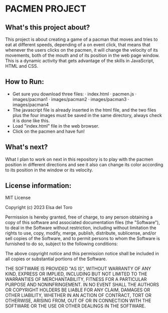 # PACMEN PROJECT

## What's this project about?
This project is about creating a game of a pacman that moves and tries to eat at different speeds, depending of a on event click, that means that whenever the users clicks on the pacmen, it will change the velocity of its movements, both of the mouth and of its position in the web page window. This is a dynamic activity that gets advantage of the skills in JavaScript, HTML and CSS.

## How to Run: 
- Get sure you download three files:
   ·  index.html
   ·  pacmen.js
   ·  images/pacman1
   ·  images/pacman2
   ·  images/pacman3
   ·  images/pacman4
- The javascript file is already inserted in the html file, and the two files plus the four images must be saved in the same directory, always check it is done like this.
- Load "index.html" file in the web browser.
- Click on the pacmen and have fun!
  
## What's next?
What I plan to work on next in this repository is to play with the pacmen position in different directions and see it also can change its color according to its position in the window or its velocity.

## License information:
MIT License

Copyright (c) 2023 Elsa del Toro

Permission is hereby granted, free of charge, to any person obtaining a copy
of this software and associated documentation files (the "Software"), to deal
in the Software without restriction, including without limitation the rights
to use, copy, modify, merge, publish, distribute, sublicense, and/or sell
copies of the Software, and to permit persons to whom the Software is
furnished to do so, subject to the following conditions:

The above copyright notice and this permission notice shall be included in all
copies or substantial portions of the Software.

THE SOFTWARE IS PROVIDED "AS IS", WITHOUT WARRANTY OF ANY KIND, EXPRESS OR
IMPLIED, INCLUDING BUT NOT LIMITED TO THE WARRANTIES OF MERCHANTABILITY,
FITNESS FOR A PARTICULAR PURPOSE AND NONINFRINGEMENT. IN NO EVENT SHALL THE
AUTHORS OR COPYRIGHT HOLDERS BE LIABLE FOR ANY CLAIM, DAMAGES OR OTHER
LIABILITY, WHETHER IN AN ACTION OF CONTRACT, TORT OR OTHERWISE, ARISING FROM,
OUT OF OR IN CONNECTION WITH THE SOFTWARE OR THE USE OR OTHER DEALINGS IN THE
SOFTWARE.
